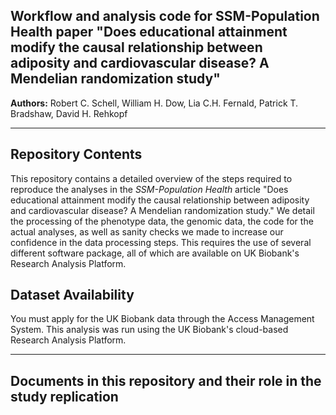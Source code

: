 

Workflow and analysis code for SSM-Population Health paper "Does educational attainment modify the causal relationship between adiposity and cardiovascular disease? A Mendelian randomization study"
------------

__Authors:__ Robert C. Schell,
William H. Dow,
Lia C.H. Fernald,
Patrick T. Bradshaw,
David H. Rehkopf







---

Repository Contents
------------

This repository contains a detailed overview of the steps required to reproduce the analyses in the _SSM-Population Health_ article "Does educational attainment modify the causal relationship between adiposity and cardiovascular disease? A Mendelian randomization study."
We detail the processing of the phenotype data, the genomic data, the code for the actual analyses, as well as sanity checks we made to increase our confidence in the data processing steps. This requires the use of several different software package, all of which are available on UK Biobank's Research Analysis Platform.

Dataset Availability
-----------

You must apply for the UK Biobank data through the Access Management System. This analysis was run using the UK Biobank's cloud-based Research Analysis Platform.

---

Documents in this repository and their role in the study replication
------------

